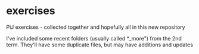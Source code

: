 # exercises
PiJ exercises - collected together and hopefully all in this new repository

I've included some recent folders (usually called *_more") from the 2nd term.
They'll have some duplicate files, but may have additions and updates
